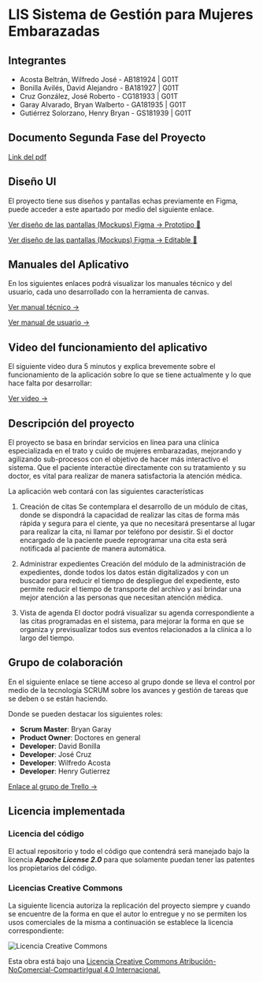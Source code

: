 # LIS Sistema de Gestión para Mujeres Embarazadas

## Integrantes

-   Acosta Beltrán, Wilfredo José - AB181924 | G01T
-   Bonilla Avilés, David Alejandro - BA181927 | G01T
-   Cruz González, José Roberto - CG181933 | G01T
-   Garay Alvarado, Bryan Walberto - GA181935 | G01T
-   Gutiérrez Solorzano, Henry Bryan - GS181939 | G01T

## Documento Segunda Fase del Proyecto

[Link del pdf](https://drive.google.com/file/d/1L38kjg-M5YCxeM9bOrjf7zaCV1PJj8zZ/view?usp=sharing)

## Diseño UI

El proyecto tiene sus diseños y pantallas echas previamente en Figma, puede acceder a este apartado por medio del siguiente enlace.

[Ver diseño de las pantallas (Mockups) Figma -> Prototipo 📱](https://www.figma.com/proto/LTLEMh7efEJr7cGAUe5mRr/Clinica?node-id=1265%3A79903&scaling=min-zoom&page-id=1224%3A40369)

[Ver diseño de las pantallas (Mockups) Figma -> Editable 🎨](https://www.figma.com/file/LTLEMh7efEJr7cGAUe5mRr/Clinica?node-id=1224%3A40369)

## Manuales del Aplicativo

En los siguientes enlaces podrá visualizar los manuales técnico y del usuario, cada uno desarrollado con la herramienta de canvas.

[Ver manual técnico ->](https://drive.google.com/file/d/1dxt2Y0ofLmgNkeB9BM36vbCm5hn6o_41/view)

[Ver manual de usuario ->](https://drive.google.com/file/d/1oGrzUatKzEddpm3xah02FgKqTSWEhBrI/view)

## Video del funcionamiento del aplicativo

El siguiente video dura 5 minutos y explica brevemente sobre el funcionamiento de la aplicación sobre lo que se tiene actualmente y lo que hace falta por desarrollar:

[Ver video ->](https://www.youtube.com/watch?v=Fus4FrcdkIs)

## Descripción del proyecto

El proyecto se basa en brindar servicios en línea para una clínica especializada en el trato y cuido de mujeres embarazadas, mejorando y agilizando sub-procesos con el objetivo de hacer más interactivo el sistema.
Que el paciente interactúe directamente con su tratamiento y su doctor, es vital para realizar de manera satisfactoria la atención médica.

La aplicación web contará con las siguientes características

1.	Creación de citas
Se contemplara el desarrollo de un módulo de citas, donde se dispondrá la capacidad de realizar las citas de forma más rápida y segura para el ciente, ya que no necesitará presentarse al lugar para realizar la cita, ni llamar por teléfono por desistir. Si el doctor encargado de la paciente puede reprogramar una cita esta será notificada al paciente de manera automática.

2.	Administrar expedientes
Creación del módulo de la administración de expedientes, donde todos los datos están digitalizados y con un buscador para reducir el tiempo de despliegue del expediente, esto permite reducir el tiempo de transporte del archivo y así brindar una mejor atención a las personas que necesitan atención médica.

3.	Vista de agenda
El doctor podrá visualizar su agenda correspondiente a las citas programadas en el sistema, para mejorar la forma en que se organiza y previsualizar todos sus eventos relacionados a la clínica a lo largo del tiempo.


## Grupo de colaboración

En el siguiente enlace se tiene acceso al grupo donde se lleva el control por medio de la tecnología SCRUM sobre los avances y gestión de tareas que se deben o se están haciendo.

Donde se pueden destacar los siguientes roles:

-   **Scrum Master**: Bryan Garay
-   **Product Owner**: Doctores en general
-   **Developer**: David Bonilla
-   **Developer**: José Cruz
-   **Developer**: Wilfredo Acosta
-   **Developer**: Henry Gutierrez

[Enlace al grupo de Trello ->](https://trello.com/b/OteVO5T0/stockapp)

## Licencia implementada

### Licencia del código

El actual repositorio y todo el código que contendrá será manejado bajo la licencia _**Apache License 2.0**_ para que solamente puedan tener las patentes los propietarios del código.

### Licencias Creative Commons

La siguiente licencia autoriza la replicación del proyecto siempre y cuando se encuentre de la forma en que el autor lo entregue y no se permiten los usos comerciales de la misma a continuación se establece la licencia correspondiente:

![Licencia Creative Commons](https://i.creativecommons.org/l/by-nc-sa/4.0/88x31.png)

Esta obra está bajo una [Licencia Creative Commons Atribución-NoComercial-CompartirIgual 4.0 Internacional.](http://creativecommons.org/licenses/by-nc-sa/4.0/)
